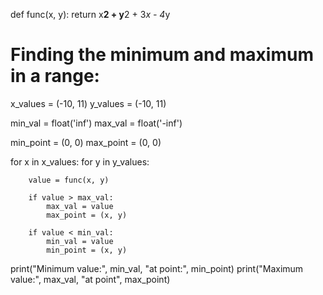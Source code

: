 
def func(x, y):
    return x**2 + y**2 + 3*x - 4*y

# Finding the minimum and maximum in a range:
x_values = (-10, 11)
y_values = (-10, 11)

min_val = float('inf')
max_val = float('-inf')

min_point = (0, 0)
max_point = (0, 0)

for x in x_values:
    for y in y_values:

        value = func(x, y)

        if value > max_val:
            max_val = value
            max_point = (x, y)

        if value < min_val:
            min_val = value
            min_point = (x, y)

print("Minimum value:", min_val, "at point:", min_point)
print("Maximum value:", max_val, "at point", max_point)
